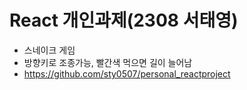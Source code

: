 # React 개인과제(2308 서태영)
- 스네이크 게임
- 방향키로 조종가능, 빨간색 먹으면 길이 늘어남
- https://github.com/sty0507/personal_reactproject
